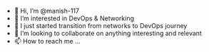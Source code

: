 - 👋 Hi, I’m @manish-117
- 👀 I’m interested in DevOps & Networking
- 🌱 I just started transition from networks to DevOps journey
- 💞️ I’m looking to collaborate on anything interesting and relevant
- 📫 How to reach me ...

<!---
manish-117/manish-117 is a ✨ special ✨ repository because its `README.md` (this file) appears on your GitHub profile.
You can click the Preview link to take a look at your changes.
--->
